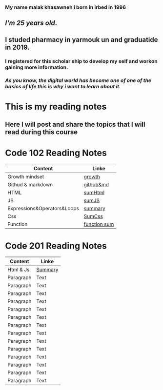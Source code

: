 ### My name malak khasawneh i born in irbed in 1996
## **_I'm 25 years old_**.
## **I studed pharmacy in yarmouk un and graduatide in 2019.**
### I registered for this scholar ship to develop my self and workon gaining more information.
### _**As you know, the digital world has become one of one of the basics of life this is why i want to learn about it.**_ 
# This is my reading notes
## Here I will post and share the topics that I will read during this course
# Code 102 Reading Notes
| Content      | Linke |
| ----------- | ----------- |
| Growth mindset      | [growth](https://malakkhasawneh2.github.io/reading-notes/one)       |
| Githud & markdown   | [github&md](https://github.com/malakkhasawneh2/reading-notes/blob/main/summarize1.md)        |
| HTML   | [sumHtml](https://malakkhasawneh2.github.io/reading-notes/hhhh)        |
| JS   | [sumJS](https://malakkhasawneh2.github.io/reading-notes/jssumm)        |
| Expressions&Operators&Loops   | [summary](https://malakkhasawneh2.github.io/reading-notes/loop)        |
| Css   | [SumCss](https://malakkhasawneh2.github.io/reading-notes/css)        |
| Function   | [function sum](https://malakkhasawneh2.github.io/reading-notes/Functions)        |
# **Code 201 Reading Notes**

| Content      | Linke |
| ----------- | ----------- |
| Html & Js      | [Summary](https://malakkhasawneh2.github.io/reading-notes/class-01)       |
| Paragraph   | Text        |
| Paragraph   | Text        |
| Paragraph   | Text        |
| Paragraph   | Text        |
| Paragraph   | Text        |
| Paragraph   | Text        |
| Paragraph   | Text        |
| Paragraph   | Text        |
| Paragraph   | Text        |
| Paragraph   | Text        |
| Paragraph   | Text        |
| Paragraph   | Text        |
| Paragraph   | Text        |
| Paragraph   | Text        |

